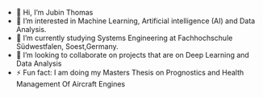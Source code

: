 - 👋 Hi, I’m Jubin Thomas
- 👀 I’m interested in Machine Learning, Artificial intelligence (AI) and Data Analysis.
- 🌱 I’m currently studying Systems Engineering at Fachhochschule Südwestfalen, Soest,Germany.
- 💞️ I’m looking to collaborate on projects that are on Deep Learning and Data Analysis 
- ⚡ Fun fact: I am doing my Masters Thesis on Prognostics and Health Management Of Aircraft Engines

<!---
JubinThomas1997/JubinThomas1997 is a ✨ special ✨ repository because its `README.md` (this file) appears on your GitHub profile.
You can click the Preview link to take a look at your changes.
--->
